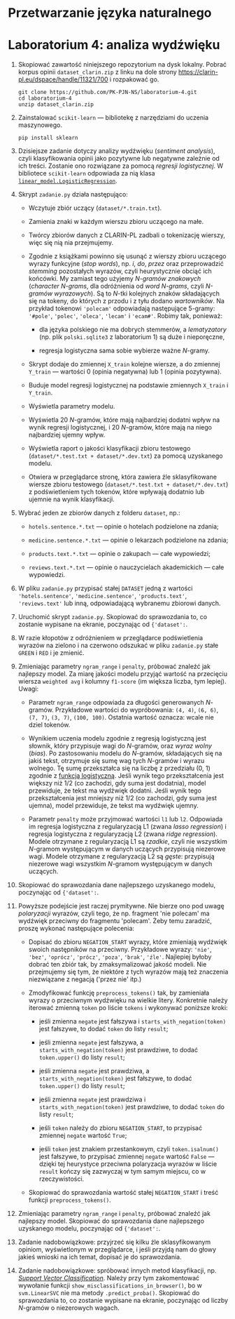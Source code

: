 # Przetwarzanie języka naturalnego
# Laboratorium 4: analiza wydźwięku

1. Skopiować zawartość niniejszego repozytorium
na dysk lokalny. Pobrać korpus opinii `dataset_clarin.zip`
z linku na dole strony https://clarin-pl.eu/dspace/handle/11321/700
i rozpakować go.

    ```
    git clone https://github.com/PK-PJN-NS/laboratorium-4.git
    cd laboratorium-4
    unzip dataset_clarin.zip
    ```

2. Zainstalować `scikit-learn` — bibliotekę
z narzędziami do uczenia maszynowego.

    ```
    pip install sklearn
    ```

3. Dzisiejsze zadanie dotyczy analizy
wydźwięku (*sentiment analysis*), czyli
klasyfikowania opinii jako pozytywne
lub negatywne zależnie od ich treści.
Zostanie ono rozwiązane za pomocą
*regresji logistycznej*. W bibliotece
`scikit-learn` odpowiada za nią klasa
[`linear_model.LogisticRegression`](https://scikit-learn.org/stable/modules/generated/sklearn.linear_model.LogisticRegression.html).

4. Skrypt `zadanie.py` działa następująco:

    * Wczytuje zbiór uczący
    (`dataset/*.train.txt`).

    * Zamienia znaki w każdym wierszu
    zbioru uczącego na małe.

    * Twórcy zbiorów danych z CLARIN-PL
    zadbali o tokenizację wierszy,
    więc się nią nia przejmujemy.

    * Zgodnie z książkami powinno się
    usunąć z wierszy zbioru uczącego
    wyrazy funkcyjne (*stop words*),
    np. *i*, *do*, *przez* oraz przeprowadzić
    *stemming* pozostałych wyrazów,
    czyli heurystycznie obciąć ich końcówki.
    My zamiast tego użyjemy *N-gramów
    znakowych* (*character N-grams*,
    dla odróżnienia od *word N-grams*,
    czyli *N-gramów wyrazowych*).
    Są to *N*-tki kolejnych znaków
    składających się na tokeny,
    do których z przodu i z tyłu
    dodano *wartowników*. Na przykład tokenowi
    `'polecam'` odpowiadają następujące
    5-gramy: `'#pole'`, `'polec'`, `'oleca'`,
    `'lecam'` i `'ecam#'`.
    Robimy tak, ponieważ:

        * dla języka polskiego nie ma dobrych
        stemmerów, a *lematyzatory* (np. plik
        `polski.sqlite3` z laboratorium 1)
        są duże i nieporęczne,

        * regresja logistyczna sama
        sobie wybierze ważne *N*-gramy.

    * Skrypt dodaje do zmiennej `X_train`
    kolejne wiersze, a do zmiennej
    `Y_train` — wartości 0 (opinia
    negatywna) lub 1 (opinia pozytywna).

    * Buduje model regresji logistycznej
    na podstawie zmiennych `X_train`
    i `Y_train`.

    * Wyświetla parametry modelu.

    * Wyświetla 20 *N*-gramów, które
    mają najbardziej dodatni wpływ
    na wynik regresji logistycznej,
    i 20 *N*-gramów, które mają
    na niego najbardziej ujemny wpływ.

    * Wyświetla raport o jakości
    klasyfikacji zbioru testowego
    (`dataset/*.test.txt + dataset/*.dev.txt`)
    za pomocą uzyskanego modelu.

    * Otwiera w przeglądarce stronę,
    która zawiera źle sklasyfikowane
    wiersze zbioru testowego
    (`dataset/*.test.txt + dataset/*.dev.txt`)
    z podświetleniem tych tokenów,
    które wpływają dodatnio
    lub ujemnie na wynik klasyfikacji.

5. Wybrać jeden ze zbiorów danych
z folderu `dataset`, np.:

    * `hotels.sentence.*.txt` — opinie o hotelach podzielone na zdania;

    * `medicine.sentence.*.txt` — opinie o lekarzach podzielone na zdania;

    * `products.text.*.txt` — opinie o zakupach — całe wypowiedzi;

    * `reviews.text.*.txt` — opinie o nauczycielach akademickich
    — całe wypowiedzi.

6. W pliku `zadanie.py` przypisać stałej
`DATASET` jedną z wartości `'hotels.sentence'`,
`'medicine.sentence'`, `'products.text'`,
`'reviews.text'` lub inną, odpowiadającą
wybranemu zbiorowi danych.

7. Uruchomić skrypt `zadanie.py`.
Skopiować do sprawozdania to, co zostanie
wypisane na ekranie, poczynając od
`{'dataset':`.

8. W razie kłopotów z odróżnieniem
w przeglądarce podświetlenia wyrazów
na zielono i na czerwono odszukać w pliku
`zadanie.py` stałe `GREEN` i `RED`
i je zmienić.

9. Zmieniając parametry `ngram_range`
i `penalty`, próbować znaleźć jak najlepszy
model. Za miarę jakości modelu przyjąć
wartość na przecięciu wiersza
`weighted avg` i kolumny `f1-score`
(im większa liczba, tym lepiej).
Uwagi:

    * Parametr `ngram_range` odpowiada
    za długości generowanych *N*-gramów.
    Przykładowe wartości do wypróbowania:
    `(4, 4)`, `(6, 6)`, `(7, 7)`, `(3, 7)`,
    `(100, 100)`. Ostatnia wartość oznacza:
    wcale nie dziel tokenów.

    * Wynikiem uczenia modelu zgodnie
    z regresją logistyczną jest słownik,
    który przypisuje wagi do *N*-gramów,
    oraz *wyraz wolny* (*bias*).
    Po zastosowaniu modelu do *N*-gramów,
    składających się na jakiś tekst,
    otrzymuje się sumę wag tych *N*-gramów
    i wyrazu wolnego. Tę sumę przekształca
    się na liczbę z przedziału (0, 1)
    zgodnie z [funkcją logistyczną](https://en.wikipedia.org/wiki/Logistic_function).
    Jeśli wynik tego przekształcenia
    jest większy niż 1/2 (co zachodzi,
    gdy suma jest dodatnia), model przewiduje,
    że tekst ma wydźwięk dodatni.
    Jeśli wynik tego przekształcenia
    jest mniejszy niż 1/2 (co zachodzi,
    gdy suma jest ujemna), model przewiduje,
    że tekst ma wydźwięk ujemny.

    * Parametr `penalty` może przyjmować
    wartości `l1` lub `l2`. Odpowiada im
    regresja logistyczna z regularyzacją L1
    (zwana *lasso regression*) i regresja
    logistyczna z regularyzacją L2 (zwana
    *ridge regression*). Modele otrzymane
    z regularyzacją L1 są *rzadkie*, czyli
    nie wszystkim *N*-gramom występującym
    w danych uczących przypisują niezerowe wagi.
    Modele otrzymane z regularyzacją L2
    są *gęste*: przypisują niezerowe wagi
    wszystkim *N*-gramom występującym w danych
    uczących.

10. Skopiować do sprawozdania dane
najlepszego uzyskanego modelu,
poczynając od `{'dataset':`.

11. Powyższe podejście jest raczej
prymitywne. Nie bierze ono pod uwagę
*polaryzacji* wyrazów, czyli tego,
że np. fragment 'nie polecam' ma wydźwięk
przeciwny do fragmentu 'polecam'.
Żeby temu zaradzić, proszę wykonać
następujące polecenia:

    * Dopisać do zbioru `NEGATION_START`
    wyrazy, które zmieniają wydźwięk
    swoich następników na przeciwny.
    Przykładowe wyrazy: `'nie'`, `'bez'`,
    `'oprócz'`, `'prócz'`, `'poza'`, `'brak'`,
    `'źle'`. Najlepiej byłoby dobrać ten zbiór
    tak, by zmaksymalizować jakość
    modeli. Nie przejmujemy się tym,
    że niektóre z tych wyrazów mają też
    znaczenia niezwiązane z negacją
    ('przez nie' itp.)

    * Zmodyfikować funkcję `preprocess_tokens()`
    tak, by zamieniała wyrazy o przeciwnym
    wydźwięku na wielkie litery. Konkretnie
    należy iterować zmienną `token` po liście
    `tokens` i wykonywać poniższe kroki:

        * jeśli zmienna `negate` jest fałszywa
        i `starts_with_negation(token)` jest fałszywe,
        to dodać `token` do listy `result`;

        * jeśli zmienna `negate` jest fałszywa,
        a `starts_with_negation(token)` jest prawdziwe,
        to dodać `token.upper()` do listy `result`;

        * jeśli zmienna `negate` jest prawdziwa,
        a `starts_with_negation(token)` jest fałszywe,
        to dodać `token.upper()` do listy `result`;

        * jeśli zmienna `negate` jest prawdziwa
        i `starts_with_negation(token)` jest prawdziwe,
        to dodać `token` do listy `result`;

        * jeśli `token` należy do zbioru `NEGATION_START`,
        to przypisać zmiennej `negate` wartość `True`;

        * jeśli `token` jest znakiem przestankowym,
        czyli `token.isalnum()` jest fałszywe,
        to przypisać zmiennej `negate` wartość `False`
        — dzięki tej heurystyce przeciwna polaryzacja
        wyrazów w liście `result` kończy się zazwyczaj
        w tym samym miejscu, co w rzeczywistości.

    * Skopiować do sprawozdania wartość
    stałej `NEGATION_START` i treść funkcji
    `preprocess_tokens()`.

12. Zmieniając parametry `ngram_range`
i `penalty`, próbować znaleźć jak najlepszy model.
Skopiować do sprawozdania dane
najlepszego uzyskanego modelu,
poczynając od `{'dataset':`.

13. Zadanie nadobowiązkowe: przyjrzeć
się kilku źle sklasyfikowanym opiniom,
wyświetlonym w przeglądarce, i jeśli
przyjdą nam do głowy jakieś wnioski
na ich temat, dopisać je do sprawozdania.

14. Zadanie nadobowiązkowe: spróbować
innych metod klasyfikacji, np.
[*Support Vector Classification*](https://scikit-learn.org/stable/modules/generated/sklearn.svm.LinearSVC.html).
Należy przy tym zakomentować wywołanie funkcji
`show_misclassifications_in_browser()`,
bo w `svm.LinearSVC` nie ma metody
`.predict_proba()`.
Skopiować do sprawozdania to,
co zostanie wypisane na ekranie,
poczynając od liczby *N*-gramów
o niezerowych wagach.
